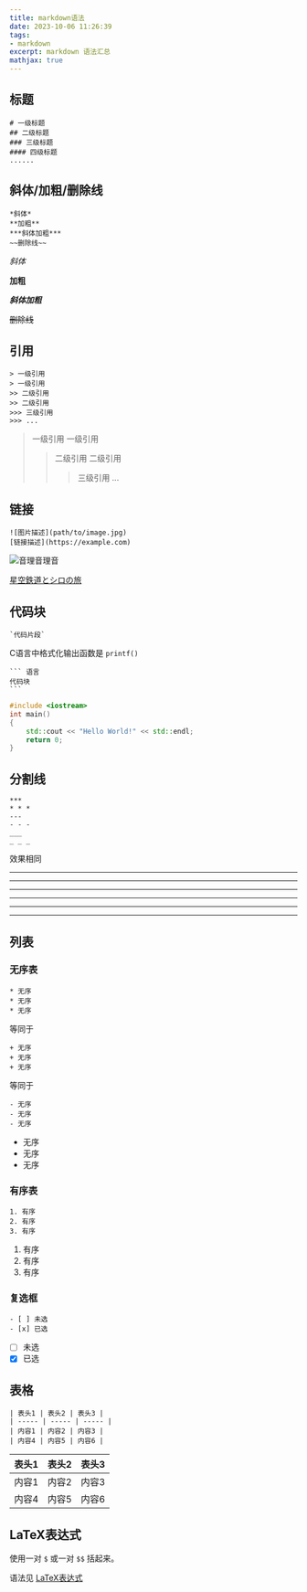 ```yaml
---
title: markdown语法
date: 2023-10-06 11:26:39
tags:
- markdown
excerpt: markdown 语法汇总
mathjax: true
---
```

## 标题

```
# 一级标题
## 二级标题
### 三级标题
#### 四级标题
......
```

## 斜体/加粗/删除线

```
*斜体*
**加粗**
***斜体加粗***
~~删除线~~
```

*斜体*

**加粗**

***斜体加粗***

~~删除线~~

## 引用

```
> 一级引用 
> 一级引用 
>> 二级引用 
>> 二级引用 
>>> 三级引用 
>>> ...
```

> 一级引用
> 一级引用
>
>> 二级引用
>> 二级引用
>>
>>> 三级引用
>>> ...
>>>
>>

## 链接

```
![图片描述](path/to/image.jpg)
[链接描述](https://example.com)
```

![音理音理音](https://images.null-qwerty.work/blog/large_evcg11d.png)

[星空鉄道とシロの旅](http://shiratamaco.com)

## 代码块

```
`代码片段`
```

C语言中格式化输出函数是 `printf()`

````
``` 语言
代码块
```
````

```C++
#include <iostream>
int main()
{
    std::cout << "Hello World!" << std::endl;
    return 0;
}
```

## 分割线

```
***
* * *
---
- - -
___
_ _ _
```

效果相同

---

---

---

---

---

---

## 列表

### 无序表

```
* 无序
* 无序
* 无序
```

等同于

```
+ 无序
+ 无序
+ 无序
```

等同于

```
- 无序
- 无序
- 无序
```

* 无序
* 无序
* 无序

### 有序表

```
1. 有序
2. 有序
3. 有序
```

1. 有序
2. 有序
3. 有序

### 复选框

```
- [ ] 未选
- [x] 已选
```

- [ ] 未选
- [X] 已选

## 表格

```
| 表头1 | 表头2 | 表头3 |
| ----- | ----- | ----- |
| 内容1 | 内容2 | 内容3 |
| 内容4 | 内容5 | 内容6 |
```

| 表头1 | 表头2 | 表头3 |
| ----- | ----- | ----- |
| 内容1 | 内容2 | 内容3 |
| 内容4 | 内容5 | 内容6 |

## LaTeX表达式

使用一对 `$` 或一对 `$$` 括起来。

语法见 [LaTeX表达式](/2023/10/06/LaTeX表达式/)
